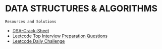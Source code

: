 
# DATA STRUCTURES & ALGORITHMS
`Resources and Solutions`

- [DSA-Crack-Sheet](./DSA-Crack-Sheet)
- [Leetcode Top Interview Preparation Questions](./Leetcode-Top-Interview-Questions)
- [Leetcode Daily Challenge](./Leetcode-Daily-Challenge)

  

<div> 
  <span> 
    <a href="#"> </a>
    <br>
    
  </span>
</div> <br>
